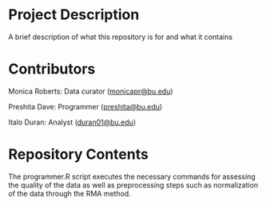 # Project Description

A brief description of what this repository is for and what it contains

# Contributors

Monica Roberts: Data curator (monicapr@bu.edu)

Preshita Dave: Programmer (preshita@bu.edu)

Italo Duran: Analyst (duran01@bu.edu)

# Repository Contents

The programmer.R script executes the necessary commands for assessing the quality of the data as well as preprocessing steps such as normalization of the data through the RMA method. 
